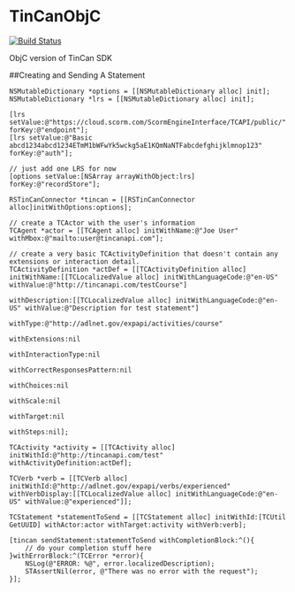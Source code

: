 TinCanObjC
==========
[![Build Status](https://travis-ci.org/brianrogers/TinCanObjC.png)](https://travis-ci.org/brianrogers/TinCanObjC)

ObjC version of TinCan SDK

##Creating and Sending A Statement

    NSMutableDictionary *options = [[NSMutableDictionary alloc] init];
    NSMutableDictionary *lrs = [[NSMutableDictionary alloc] init];
    
    [lrs setValue:@"https://cloud.scorm.com/ScormEngineInterface/TCAPI/public/" forKey:@"endpoint"];
    [lrs setValue:@"Basic abcd1234abcd1234ETmM1bWFwYk5wckg5aE1KQmNaNTFabcdefghijklmnop123" forKey:@"auth"];

    // just add one LRS for now
    [options setValue:[NSArray arrayWithObject:lrs] forKey:@"recordStore"];
    
    RSTinCanConnector *tincan = [[RSTinCanConnector alloc]initWithOptions:options];
    
    // create a TCActor with the user's information
    TCAgent *actor = [[TCAgent alloc] initWithName:@"Joe User" withMbox:@"mailto:user@tincanapi.com"];
    
    // create a very basic TCActivityDefinition that doesn't contain any extensions or interaction detail.
    TCActivityDefinition *actDef = [[TCActivityDefinition alloc] initWithName:[[TCLocalizedValue alloc] initWithLanguageCode:@"en-US" withValue:@"http://tincanapi.com/testCourse"]
                                                              withDescription:[[TCLocalizedValue alloc] initWithLanguageCode:@"en-US" withValue:@"Description for test statement"]
                                                                     withType:@"http://adlnet.gov/expapi/activities/course"
                                                               withExtensions:nil
                                                          withInteractionType:nil
                                                  withCorrectResponsesPattern:nil
                                                                  withChoices:nil
                                                                    withScale:nil
                                                                   withTarget:nil
                                                                    withSteps:nil];
    
    TCActivity *activity = [[TCActivity alloc] initWithId:@"http://tincanapi.com/test" withActivityDefinition:actDef];
    
    TCVerb *verb = [[TCVerb alloc] initWithId:@"http://adlnet.gov/expapi/verbs/experienced" withVerbDisplay:[[TCLocalizedValue alloc] initWithLanguageCode:@"en-US" withValue:@"experienced"]];
    
    TCStatement *statementToSend = [[TCStatement alloc] initWithId:[TCUtil GetUUID] withActor:actor withTarget:activity withVerb:verb];
    
    [tincan sendStatement:statementToSend withCompletionBlock:^(){
        // do your completion stuff here
    }withErrorBlock:^(TCError *error){
        NSLog(@"ERROR: %@", error.localizedDescription);
        STAssertNil(error, @"There was no error with the request");
    }];
